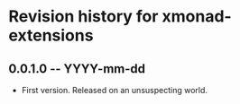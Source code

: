 # Revision history for xmonad-extensions

## 0.0.1.0 -- YYYY-mm-dd

* First version. Released on an unsuspecting world.

